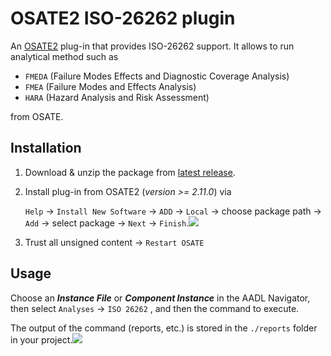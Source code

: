 # OSATE2 ISO-26262 plugin

An [OSATE2](https://github.com/osate/osate2) plug-in that provides ISO-26262 support. It allows to run analytical method such as

- `FMEDA` (Failure Modes Effects and Diagnostic Coverage Analysis)
- `FMEA` (Failure Modes and Effects Analysis)
- `HARA` (Hazard Analysis and Risk Assessment)

from OSATE.

## Installation

1. Download & unzip the package from [latest release](https://github.com/Frank-ZYW/osate2-iso26262/releases).

2. Install plug-in from OSATE2 (*version >= 2.11.0*) via 

   `Help` -> `Install New Software` -> `ADD` -> `Local` -> choose package path -> `Add` -> select package -> `Next` -> `Finish`.![](C:\Users\Frank\Desktop\doc\imgs\install.png)

3. Trust all unsigned content -> `Restart OSATE`

## Usage

Choose an ***Instance File*** or ***Component Instance*** in the AADL Navigator, then select `Analyses` -> `ISO 26262` , and then the command to execute.

The output of the command (reports, etc.) is stored in the `./reports` folder in your project.![](C:\Users\Frank\Desktop\doc\imgs\use.png)
